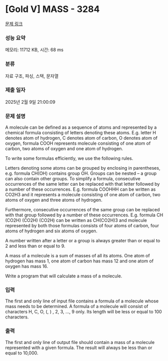 # [Gold V] MASS - 3284 

[문제 링크](https://www.acmicpc.net/problem/3284) 

### 성능 요약

메모리: 11712 KB, 시간: 68 ms

### 분류

자료 구조, 파싱, 스택, 문자열

### 제출 일자

2025년 2월 9일 21:00:09

### 문제 설명

<p>A molecule can be defined as a sequence of atoms and represented by a chemical formula consisting of letters denoting these atoms. E.g. letter H denotes atom of hydrogen, C denotes atom of carbon, O denotes atom of oxygen, formula COOH represents molecule consisting of one atom of carbon, two atoms of oxygen and one atom of hydrogen.</p>

<p>To write some formulas efficiently, we use the following rules.</p>

<p>Letters denoting some atoms can be grouped by enclosing in parentheses, e.g. formula CH(OH) contains group OH. Groups can be nested – a group can also contain other groups. To simplify a formula, consecutive occurrences of the same letter can be replaced with that letter followed by a number of these occurrences. E.g. formula COOHHH can be written as CO2H3 and it represents a molecule consisting of one atom of carbon, two atoms of oxygen and three atoms of hydrogen. </p>

<p>Furthermore, consecutive occurrences of the same group can be replaced with that group followed by a number of these occurrences. E.g. formula CH (CO2H) (CO2H) (CO2H) can be written as CH(CO2H)3 and  molecule represented by both those formulas consists of four atoms of carbon, four atoms of hydrogen and six atoms of oxygen.</p>

<p>A number written after a letter or a group is always greater than or equal to 2 and less than or equal to 9.</p>

<p>A mass of a molecule is a sum of masses of all its atoms. One atom of hydrogen has mass 1, one atom of carbon has mass 12 and one atom of oxygen has mass 16.</p>

<p>Write a program that will calculate a mass of a molecule.</p>

### 입력 

 <p>The first and only line of input file contains a formula of a molecule whose mass needs to be determined. A formula of a molecule will consist of characters H, C, O, (, ) , 2, 3, ..., 9 only. Its length will be less or equal to 100 characters.</p>

### 출력 

 <p>The first and only line of output file should contain a mass of a molecule represented with a given formula. The result will always be less than or equal to 10,000.</p>

